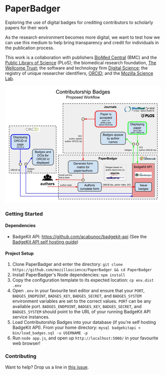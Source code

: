# PaperBadger

Exploring the use of digital badges for crediting contributors to scholarly papers for their work

As the research environment becomes more digital, we want to test how we can use this medium to help bring transparency and credit for individuals in the publication process.

This work is a collaboration with publishers [BioMed Central](http://www.biomedcentral.com/) (BMC) and the [Public Library of Science](http://www.plos.org/) (PLoS); the biomedical research foundation, [The Wellcome Trust](http://www.wellcome.ac.uk/); the software and technology firm [Digital Science](http://www.digital-science.com/); the registry of unique researcher identifiers, [ORCID](http://orcid.org/); and the [Mozilla Science Lab](http://mozillascience.org/).


![Proposed Workflow / Implementation](./public/img/Badges-ProposedWorkflow.jpg)

### Getting Started

#### Dependencies

* BadgeKit API: https://github.com/acabunoc/badgekit-api (See the [BadgeKit API self hosting guide](https://github.com/mozilla/openbadges-badgekit/wiki/BadgeKit-Self-Hosting-Guide))

#### Project Setup

1. Clone PaperBadger and enter the directory: `git clone https://github.com/mozillascience/PaperBadger && cd PaperBadger`
2. Install PaperBadger's Node dependencies: `npm install`
3. Copy the configuration template to its expected location: `cp env.dist .env`
4. Open `.env` in your favourite text editor and ensure that your `PORT`, `BADGES_ENDPOINT`, `BADGES_KEY`, `BADGES_SECRET`, and `BADGES_SYSTEM` environment variables are set to the correct values. `PORT` can be any available port. `BADGES_ENDPOINT`, `BADGES_KEY`, `BADGES_SECRET`, and `BADGES_SYSTEM` should point to the URL of your running BadgeKit API service instances.
5. Load Contributorship Badges into your database (if you're self hosting BadgeKit API). From your home directory: `mysql badgekitapi < bin/load_badges.sql -u USERNAME -p`
6. Run `node app.js`, and open up `http://localhost:5000/` in your favourite web browser!

### Contributing

Want to help? Drop us a line in [this issue](https://github.com/mozillascience/PaperBadger/issues/2).